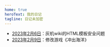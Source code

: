 ```yaml
---
home: true
heroText: 我的日记
tagline: 日记未加密
---
```


- [2023年2月6日](./2023/2023-02-06.md)：灰机wiki的HTML模板安全问题
- [2023年2月9日](./2023/2023-02-09.md)：修改游戏《冲出海洋》
